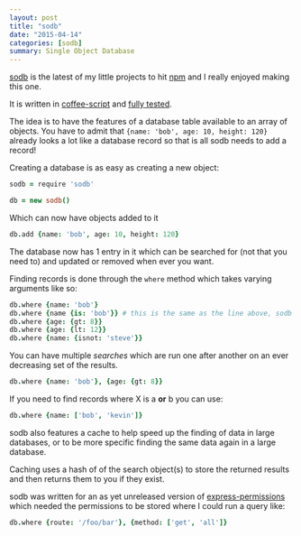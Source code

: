 ```yaml
---
layout: post
title: "sodb"
date: "2015-04-14"
categories: [sodb]
summary: Single Object Database
---
```


[sodb] is the latest of my little projects to hit [npm] and I really enjoyed making this one.

It is written in [coffee-script] and [fully tested](https://coveralls.io/r/Arcath/sodb).

The idea is to have the features of a database table available to an array of objects. You have to admit that `{name: 'bob', age: 10, height: 120}` already looks a lot like a database record so that is all sodb needs to add a record!

Creating a database is as easy as creating a new object:

```coffee
sodb = require 'sodb'

db = new sodb()
```

Which can now have objects added to it

```coffee
db.add {name: 'bob', age: 10, height: 120}
```

The database now has 1 entry in it which can be searched for (not that you need to) and updated or removed when ever you want.

Finding records is done through the `where` method which takes varying arguments like so:

```coffee
db.where {name: 'bob'}
db.where {name {is: 'bob'}} # this is the same as the line above, sodb assumes you mean is
db.where {age: {gt: 8}}
db.where {age: {lt: 12}}
db.where {name: {isnot: 'steve'}}
```

You can have multiple _searches_ which are run one after another on an ever decreasing set of the results.

```coffee
db.where {name: 'bob'}, {age: {gt: 8}}
```

If you need to find records where X is a __or__ b you can use:

```coffee
db.where {name: ['bob', 'kevin']}
```

sodb also features a cache to help speed up the finding of data in large databases, or to be more specific finding the same data again in a large database.

Caching uses a hash of of the search object(s) to store the returned results and then returns them to you if they exist.

sodb was written for an as yet unreleased version of [express-permissions] which needed the permissions to be stored where I could run a query like:

```coffee
db.where {route: '/foo/bar'}, {method: ['get', 'all']}
```

[coffee-script]: http://coffeescript.org/
[express-permissions]: https://www.npmjs.com/packages/express-permissions
[npm]: https://www.npmjs.com
[sodb]: https://www.npmjs.com/packages/sodb
